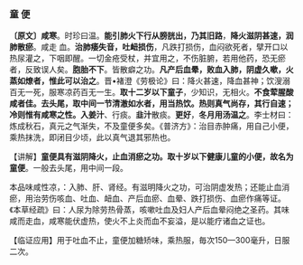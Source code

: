### 童 便

**〔原文〕咸寒**。时珍曰温。**能引肺火下行从膀胱出，乃其旧路**，**降火滋阴甚速，润肺散瘀**。咸走
血。**治肺痿失音，吐衄损伤**，凡跌打损伤，血闷欲死者，擘开口以热尿灌之，下咽即醒。一切金疮受杖，并宜用之，不伤脏腑，若用他药，恐无瘀者，反致误人矣。**胞胎不下**。皆散癖之功。**凡产后血晕，败血入肺，阴虚久嗽，火蒸如燎者，惟此可以治之**。晋•褚澄《劳极论》曰：降火甚速，降血甚神；饮溲溺百无一死，服寒凉药百无一生。**取十二岁以下童子**，少知识，无相火。**不食荤腥酸咸者佳。去头尾，取中间一节清澈如水者，用当热饮。热则真气尚存，其行自速；冷则惟有咸寒之性。入姜汁**、行痰。**韭汁**散痰。**更好**，**冬月用汤温之**。李士材曰：炼成秋石，真元之气渐失，不及童便多矣。《普济方》：治目赤肿痛，用自己小便，乘热抹洗，即闭目少顷，此以真气退其邪热也。

【讲解】**童便具有滋阴降火，止血消瘀之功。取十岁以下健康儿童的小便，故名为童便**。一般去头尾，用中间一段。

本品味咸性凉，：入肺、肝、肾经。有滋明降火之功，可治阴虚发热；还能止血消瘀，用治劳伤咳血、吐血、衄血、产后血瘀、血晕、跌打损伤、血瘀作痛等证。《本草经疏》曰：人尿为除劳热骨蒸，咳嗽吐血及妇人产后血晕闷绝之圣药。其味咸而走血，咸寒能伏虚热，使火不上炎而血不妄溢，是以能疗诸血之证也。

【临证应用】用于吐血不止，童便加糖矫味，乘热服，毎次150—300毫升，日服二次。
